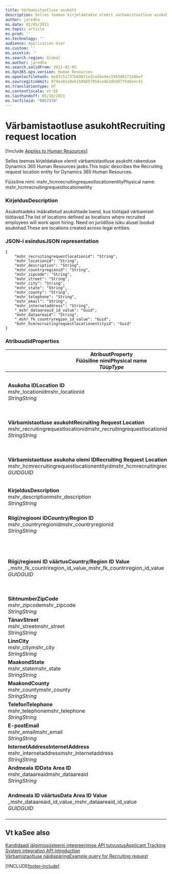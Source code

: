 ```yaml
---
title: Värbamistaotluse asukoht
description: Selles teemas kirjeldatakse olemit värbamistaotluse asukoht rakenduse Dynamics 365 Human Resources jaoks.
author: jaredha
ms.date: 02/05/2021
ms.topic: article
ms.prod: ''
ms.technology: ''
audience: Application User
ms.custom: ''
ms.assetid: ''
ms.search.region: Global
ms.author: jaredha
ms.search.validFrom: 2021-02-05
ms.dyn365.ops.version: Human Resources
ms.openlocfilehash: be87c51737bb9021e2ca56e4ec3993d01714dbef
ms.sourcegitcommit: 879ee8a10e6158885795dce4b3db5077540eec41
ms.translationtype: HT
ms.contentlocale: et-EE
ms.lasthandoff: 05/18/2021
ms.locfileid: "6057378"
---
```

# <a name="recruiting-request-location"></a><span data-ttu-id="7aea6-103">Värbamistaotluse asukoht</span><span class="sxs-lookup"><span data-stu-id="7aea6-103">Recruiting request location</span></span>

[!include [Applies to Human Resources](../includes/applies-to-hr.md)]

<span data-ttu-id="7aea6-104">Selles teemas kirjeldatakse olemit värbamistaotluse asukoht rakenduse Dynamics 365 Human Resources jaoks.</span><span class="sxs-lookup"><span data-stu-id="7aea6-104">This topic describes the Recruiting request location entity for Dynamics 365 Human Resources.</span></span>

<span data-ttu-id="7aea6-105">Füüsiline nimi: mshr_hcmrecruitingrequestlocationentity</span><span class="sxs-lookup"><span data-stu-id="7aea6-105">Physical name: mshr_hcmrecruitingrequestlocationentity</span></span>

### <a name="description"></a><span data-ttu-id="7aea6-106">Kirjeldus</span><span class="sxs-lookup"><span data-stu-id="7aea6-106">Description</span></span>

<span data-ttu-id="7aea6-107">Asukohtadeks määratletud asukohtade loend, kus töötajad värbamisel töötavad.</span><span class="sxs-lookup"><span data-stu-id="7aea6-107">The list of locations defined as locations where recruited employees will work upon hiring.</span></span> <span data-ttu-id="7aea6-108">Need on juriidilise isiku alusel loodud asukohad.</span><span class="sxs-lookup"><span data-stu-id="7aea6-108">These are locations created across legal entities.</span></span>

### <a name="json-representation"></a><span data-ttu-id="7aea6-109">JSON-i esindus</span><span class="sxs-lookup"><span data-stu-id="7aea6-109">JSON representation</span></span>

```
{
    "mshr_recruitingrequestlocationid": "String",
    "mshr_locationid": "String",
    "mshr_description": "String",
    "mshr_countryregionid": "String",
    "mshr_zipcode": "String",
    "mshr_street": "String",
    "mshr_city": "String",
    "mshr_state": "String",
    "mshr_county": "String",
    "mshr_telephone": "String",
    "mshr_email": "String",
    "mshr_internetaddress": "String",
    "_mshr_dataareaid_id_value": "Guid",
    "mshr_dataareaid": "String",
    "_mshr_fk_countryregion_id_value": "Guid",
    "mshr_hcmrecruitingrequestlocationentityid": "Guid"
}
```

### <a name="properties"></a><span data-ttu-id="7aea6-110">Atribuudid</span><span class="sxs-lookup"><span data-stu-id="7aea6-110">Properties</span></span>

| <span data-ttu-id="7aea6-111">Atribuut</span><span class="sxs-lookup"><span data-stu-id="7aea6-111">Property</span></span><br><span data-ttu-id="7aea6-112">**Füüsiline nimi**</span><span class="sxs-lookup"><span data-stu-id="7aea6-112">**Physical name**</span></span><br><span data-ttu-id="7aea6-113">**_Tüüp_**</span><span class="sxs-lookup"><span data-stu-id="7aea6-113">**_Type_**</span></span> | <span data-ttu-id="7aea6-114">Kasuta</span><span class="sxs-lookup"><span data-stu-id="7aea6-114">Use</span></span> | <span data-ttu-id="7aea6-115">Kirjeldus</span><span class="sxs-lookup"><span data-stu-id="7aea6-115">Description</span></span> |
| --- | --- | --- |
| <span data-ttu-id="7aea6-116">**Asukoha ID**</span><span class="sxs-lookup"><span data-stu-id="7aea6-116">**Location ID**</span></span><br><span data-ttu-id="7aea6-117">mshr_locationid</span><span class="sxs-lookup"><span data-stu-id="7aea6-117">mshr_locationid</span></span><br><span data-ttu-id="7aea6-118">*String*</span><span class="sxs-lookup"><span data-stu-id="7aea6-118">*String*</span></span> | <span data-ttu-id="7aea6-119">Ühekordseks kirjutamiseks</span><span class="sxs-lookup"><span data-stu-id="7aea6-119">Write-once</span></span><br><span data-ttu-id="7aea6-120">Nõutav</span><span class="sxs-lookup"><span data-stu-id="7aea6-120">Required</span></span> | <span data-ttu-id="7aea6-121">Süsteemi loodud, kasutaja loetav värbamise asukoha identifikaator.</span><span class="sxs-lookup"><span data-stu-id="7aea6-121">The system-generated, user-readable identifier for the recruiting location.</span></span> |
| <span data-ttu-id="7aea6-122">**Värbamistaotluse asukoht**</span><span class="sxs-lookup"><span data-stu-id="7aea6-122">**Recruiting Request Location**</span></span><br><span data-ttu-id="7aea6-123">mshr_recruitingrequestlocationid</span><span class="sxs-lookup"><span data-stu-id="7aea6-123">mshr_recruitingrequestlocationid</span></span><br><span data-ttu-id="7aea6-124">*String*</span><span class="sxs-lookup"><span data-stu-id="7aea6-124">*String*</span></span> | <span data-ttu-id="7aea6-125">Ühekordseks kirjutamiseks</span><span class="sxs-lookup"><span data-stu-id="7aea6-125">Write-once</span></span><br><span data-ttu-id="7aea6-126">Nõutav</span><span class="sxs-lookup"><span data-stu-id="7aea6-126">Required</span></span> | <span data-ttu-id="7aea6-127">Värbamise asukoha kasutaja määratletud kordumatu identifikaator.</span><span class="sxs-lookup"><span data-stu-id="7aea6-127">User-defined unique identifier for the recruiting location.</span></span> |
| <span data-ttu-id="7aea6-128">**Värbamistaotluse asukoha olemi ID**</span><span class="sxs-lookup"><span data-stu-id="7aea6-128">**Recruiting Request Location Entity ID**</span></span><br><span data-ttu-id="7aea6-129">mshr_hcmrecruitingrequestlocationentityid</span><span class="sxs-lookup"><span data-stu-id="7aea6-129">mshr_hcmrecruitingrequestlocationentityid</span></span><br><span data-ttu-id="7aea6-130">*GUID*</span><span class="sxs-lookup"><span data-stu-id="7aea6-130">*GUID*</span></span> | <span data-ttu-id="7aea6-131">Kirjutuskaitstud</span><span class="sxs-lookup"><span data-stu-id="7aea6-131">Read-only</span></span><br><span data-ttu-id="7aea6-132">Nõutav</span><span class="sxs-lookup"><span data-stu-id="7aea6-132">Required</span></span> | <span data-ttu-id="7aea6-133">Süsteemi loodud kordumatu identifikaator värbamistaotluse asukoha kirjele.</span><span class="sxs-lookup"><span data-stu-id="7aea6-133">System-generated unique identifier for the recruiting request location record.</span></span> |
| <span data-ttu-id="7aea6-134">**Kirjeldus**</span><span class="sxs-lookup"><span data-stu-id="7aea6-134">**Description**</span></span><br><span data-ttu-id="7aea6-135">mshr_description</span><span class="sxs-lookup"><span data-stu-id="7aea6-135">mshr_description</span></span><br><span data-ttu-id="7aea6-136">*String*</span><span class="sxs-lookup"><span data-stu-id="7aea6-136">*String*</span></span> | <span data-ttu-id="7aea6-137">Loe/kirjuta</span><span class="sxs-lookup"><span data-stu-id="7aea6-137">Read/write</span></span><br><span data-ttu-id="7aea6-138">Nõutav</span><span class="sxs-lookup"><span data-stu-id="7aea6-138">Required</span></span> | <span data-ttu-id="7aea6-139">Asukoha kirjeldus.</span><span class="sxs-lookup"><span data-stu-id="7aea6-139">Description of the location.</span></span> |
| <span data-ttu-id="7aea6-140">**Riigi/regiooni ID**</span><span class="sxs-lookup"><span data-stu-id="7aea6-140">**Country/Region ID**</span></span><br><span data-ttu-id="7aea6-141">mshr_countryregionid</span><span class="sxs-lookup"><span data-stu-id="7aea6-141">mshr_countryregionid</span></span><br><span data-ttu-id="7aea6-142">*String*</span><span class="sxs-lookup"><span data-stu-id="7aea6-142">*String*</span></span> | <span data-ttu-id="7aea6-143">Kirjutuskaitstud</span><span class="sxs-lookup"><span data-stu-id="7aea6-143">Read-only</span></span><br><span data-ttu-id="7aea6-144">Valikuline</span><span class="sxs-lookup"><span data-stu-id="7aea6-144">Optional</span></span> | <span data-ttu-id="7aea6-145">Määrab riigi või regiooni, kus kandidaadil on kodakondsus.</span><span class="sxs-lookup"><span data-stu-id="7aea6-145">Specifies the country or region where the candidate has citizenship.</span></span> |
| <span data-ttu-id="7aea6-146">**Riigi/regiooni ID väärtus**</span><span class="sxs-lookup"><span data-stu-id="7aea6-146">**Country/Region ID Value**</span></span><br><span data-ttu-id="7aea6-147">_mshr_fk_countriregion_id_value</span><span class="sxs-lookup"><span data-stu-id="7aea6-147">_mshr_fk_countriregion_id_value</span></span><br><span data-ttu-id="7aea6-148">*GUID*</span><span class="sxs-lookup"><span data-stu-id="7aea6-148">*GUID*</span></span> | <span data-ttu-id="7aea6-149">Kirjutuskaitstud</span><span class="sxs-lookup"><span data-stu-id="7aea6-149">Read-only</span></span><br><span data-ttu-id="7aea6-150">Valikuline</span><span class="sxs-lookup"><span data-stu-id="7aea6-150">Optional</span></span><br><span data-ttu-id="7aea6-151">Võõrvõti: mshr_logisticaddresscountryregionentityid olemist mshr_logisticsaddresscountryregionentity</span><span class="sxs-lookup"><span data-stu-id="7aea6-151">Foreign key: mshr_logisticaddresscountryregionentityid of mshr_logisticsaddresscountryregionentity</span></span> | <span data-ttu-id="7aea6-152">Süsteemi loodud aadressi riigi/regiooni ainuidentifikaator.</span><span class="sxs-lookup"><span data-stu-id="7aea6-152">System-generated unique identifier of the country/region of the address.</span></span> |
| <span data-ttu-id="7aea6-153">**Sihtnumber**</span><span class="sxs-lookup"><span data-stu-id="7aea6-153">**ZipCode**</span></span><br><span data-ttu-id="7aea6-154">mshr_zipcode</span><span class="sxs-lookup"><span data-stu-id="7aea6-154">mshr_zipcode</span></span><br><span data-ttu-id="7aea6-155">*String*</span><span class="sxs-lookup"><span data-stu-id="7aea6-155">*String*</span></span> | <span data-ttu-id="7aea6-156">Kirjutuskaitstud</span><span class="sxs-lookup"><span data-stu-id="7aea6-156">Read-only</span></span><br><span data-ttu-id="7aea6-157">Valikuline</span><span class="sxs-lookup"><span data-stu-id="7aea6-157">Optional</span></span> | <span data-ttu-id="7aea6-158">Sihtnumber/postikood.</span><span class="sxs-lookup"><span data-stu-id="7aea6-158">Zip/postal code.</span></span> |
| <span data-ttu-id="7aea6-159">**Tänav**</span><span class="sxs-lookup"><span data-stu-id="7aea6-159">**Street**</span></span><br><span data-ttu-id="7aea6-160">mshr_street</span><span class="sxs-lookup"><span data-stu-id="7aea6-160">mshr_street</span></span><br><span data-ttu-id="7aea6-161">*String*</span><span class="sxs-lookup"><span data-stu-id="7aea6-161">*String*</span></span> | <span data-ttu-id="7aea6-162">Kirjutuskaitstud</span><span class="sxs-lookup"><span data-stu-id="7aea6-162">Read-only</span></span><br><span data-ttu-id="7aea6-163">Valikuline</span><span class="sxs-lookup"><span data-stu-id="7aea6-163">Optional</span></span> | <span data-ttu-id="7aea6-164">Tänava aadress.</span><span class="sxs-lookup"><span data-stu-id="7aea6-164">Street address.</span></span> |
| <span data-ttu-id="7aea6-165">**Linn**</span><span class="sxs-lookup"><span data-stu-id="7aea6-165">**City**</span></span><br><span data-ttu-id="7aea6-166">mshr_city</span><span class="sxs-lookup"><span data-stu-id="7aea6-166">mshr_city</span></span><br><span data-ttu-id="7aea6-167">*String*</span><span class="sxs-lookup"><span data-stu-id="7aea6-167">*String*</span></span> | <span data-ttu-id="7aea6-168">Kirjutuskaitstud</span><span class="sxs-lookup"><span data-stu-id="7aea6-168">Read-only</span></span><br><span data-ttu-id="7aea6-169">Valikuline</span><span class="sxs-lookup"><span data-stu-id="7aea6-169">Optional</span></span> | <span data-ttu-id="7aea6-170">Linn.</span><span class="sxs-lookup"><span data-stu-id="7aea6-170">City.</span></span> |
| <span data-ttu-id="7aea6-171">**Maakond**</span><span class="sxs-lookup"><span data-stu-id="7aea6-171">**State**</span></span><br><span data-ttu-id="7aea6-172">mshr_state</span><span class="sxs-lookup"><span data-stu-id="7aea6-172">mshr_state</span></span><br><span data-ttu-id="7aea6-173">*String*</span><span class="sxs-lookup"><span data-stu-id="7aea6-173">*String*</span></span> | <span data-ttu-id="7aea6-174">Kirjutuskaitstud</span><span class="sxs-lookup"><span data-stu-id="7aea6-174">Read-only</span></span><br><span data-ttu-id="7aea6-175">Valikuline</span><span class="sxs-lookup"><span data-stu-id="7aea6-175">Optional</span></span> | <span data-ttu-id="7aea6-176">Osariik või provints.</span><span class="sxs-lookup"><span data-stu-id="7aea6-176">State or province.</span></span> |
| <span data-ttu-id="7aea6-177">**Maakond**</span><span class="sxs-lookup"><span data-stu-id="7aea6-177">**County**</span></span><br><span data-ttu-id="7aea6-178">mshr_county</span><span class="sxs-lookup"><span data-stu-id="7aea6-178">mshr_county</span></span><br><span data-ttu-id="7aea6-179">*String*</span><span class="sxs-lookup"><span data-stu-id="7aea6-179">*String*</span></span> | <span data-ttu-id="7aea6-180">Kirjutuskaitstud</span><span class="sxs-lookup"><span data-stu-id="7aea6-180">Read-only</span></span><br><span data-ttu-id="7aea6-181">Valikuline</span><span class="sxs-lookup"><span data-stu-id="7aea6-181">Optional</span></span> | <span data-ttu-id="7aea6-182">Maakond.</span><span class="sxs-lookup"><span data-stu-id="7aea6-182">County.</span></span> |
| <span data-ttu-id="7aea6-183">**Telefon**</span><span class="sxs-lookup"><span data-stu-id="7aea6-183">**Telephone**</span></span><br><span data-ttu-id="7aea6-184">mshr_telephone</span><span class="sxs-lookup"><span data-stu-id="7aea6-184">mshr_telephone</span></span><br><span data-ttu-id="7aea6-185">*String*</span><span class="sxs-lookup"><span data-stu-id="7aea6-185">*String*</span></span> | <span data-ttu-id="7aea6-186">Loe/kirjuta</span><span class="sxs-lookup"><span data-stu-id="7aea6-186">Read/write</span></span><br><span data-ttu-id="7aea6-187">Valikuline</span><span class="sxs-lookup"><span data-stu-id="7aea6-187">Optional</span></span> | <span data-ttu-id="7aea6-188">Asukoha telefoninumber.</span><span class="sxs-lookup"><span data-stu-id="7aea6-188">Telephone number for the location.</span></span> |
| <span data-ttu-id="7aea6-189">**E-post**</span><span class="sxs-lookup"><span data-stu-id="7aea6-189">**Email**</span></span><br><span data-ttu-id="7aea6-190">mshr_email</span><span class="sxs-lookup"><span data-stu-id="7aea6-190">mshr_email</span></span><br><span data-ttu-id="7aea6-191">*String*</span><span class="sxs-lookup"><span data-stu-id="7aea6-191">*String*</span></span> | <span data-ttu-id="7aea6-192">Loe/kirjuta</span><span class="sxs-lookup"><span data-stu-id="7aea6-192">Read/write</span></span><br><span data-ttu-id="7aea6-193">Valikuline</span><span class="sxs-lookup"><span data-stu-id="7aea6-193">Optional</span></span> | <span data-ttu-id="7aea6-194">Meiliaadress.</span><span class="sxs-lookup"><span data-stu-id="7aea6-194">Email address.</span></span> |
| <span data-ttu-id="7aea6-195">**InternetAddress**</span><span class="sxs-lookup"><span data-stu-id="7aea6-195">**InternetAddress**</span></span><br><span data-ttu-id="7aea6-196">mshr_internetaddress</span><span class="sxs-lookup"><span data-stu-id="7aea6-196">mshr_internetaddress</span></span><br><span data-ttu-id="7aea6-197">*String*</span><span class="sxs-lookup"><span data-stu-id="7aea6-197">*String*</span></span> | <span data-ttu-id="7aea6-198">Loe/kirjuta</span><span class="sxs-lookup"><span data-stu-id="7aea6-198">Read/write</span></span><br><span data-ttu-id="7aea6-199">Valikuline</span><span class="sxs-lookup"><span data-stu-id="7aea6-199">Optional</span></span> | <span data-ttu-id="7aea6-200">Asukoha veebisaidi URL.</span><span class="sxs-lookup"><span data-stu-id="7aea6-200">URL for the location website.</span></span> |
| <span data-ttu-id="7aea6-201">**Andmeala ID**</span><span class="sxs-lookup"><span data-stu-id="7aea6-201">**Data Area ID**</span></span><br><span data-ttu-id="7aea6-202">mshr_dataareaid</span><span class="sxs-lookup"><span data-stu-id="7aea6-202">mshr_dataareaid</span></span><br><span data-ttu-id="7aea6-203">*String*</span><span class="sxs-lookup"><span data-stu-id="7aea6-203">*String*</span></span> | <span data-ttu-id="7aea6-204">Loe/kirjuta</span><span class="sxs-lookup"><span data-stu-id="7aea6-204">Read/write</span></span><br><span data-ttu-id="7aea6-205">Valikuline</span><span class="sxs-lookup"><span data-stu-id="7aea6-205">Optional</span></span> | <span data-ttu-id="7aea6-206">Määratleb juriidilise isiku (ettevõtte).</span><span class="sxs-lookup"><span data-stu-id="7aea6-206">Specifies the legal entity (company).</span></span> |
| <span data-ttu-id="7aea6-207">**Andmeala ID väärtus**</span><span class="sxs-lookup"><span data-stu-id="7aea6-207">**Data Area ID Value**</span></span><br><span data-ttu-id="7aea6-208">_mshr_dataareaid_id_value</span><span class="sxs-lookup"><span data-stu-id="7aea6-208">_mshr_dataareaid_id_value</span></span><br><span data-ttu-id="7aea6-209">*GUID*</span><span class="sxs-lookup"><span data-stu-id="7aea6-209">*GUID*</span></span> | <span data-ttu-id="7aea6-210">Kirjutuskaitstud</span><span class="sxs-lookup"><span data-stu-id="7aea6-210">Read-only</span></span><br><span data-ttu-id="7aea6-211">Valikuline</span><span class="sxs-lookup"><span data-stu-id="7aea6-211">Optional</span></span><br><span data-ttu-id="7aea6-212">Võõrvõti: cdm_companyid olemist cdm_company</span><span class="sxs-lookup"><span data-stu-id="7aea6-212">Foreign key: cdm_companyid of cdm_company entity</span></span> | <span data-ttu-id="7aea6-213">Süsteemi loodud GUID-väärtus, mis identifitseerib juriidilise isiku (ettevõtte).</span><span class="sxs-lookup"><span data-stu-id="7aea6-213">System-generated GUID value identifying the legal entity (company).</span></span> |

## <a name="see-also"></a><span data-ttu-id="7aea6-214">Vt ka</span><span class="sxs-lookup"><span data-stu-id="7aea6-214">See also</span></span>

[<span data-ttu-id="7aea6-215">Kandidaadi jälgimissüsteemi integreerimise API tutvustus</span><span class="sxs-lookup"><span data-stu-id="7aea6-215">Applicant Tracking System integration API introduction</span></span>](hr-admin-integration-ats-api-introduction.md)<br>
[<span data-ttu-id="7aea6-216">Värbamistaotluse näidispäring</span><span class="sxs-lookup"><span data-stu-id="7aea6-216">Example query for Recruiting request</span></span>](hr-admin-integration-ats-api-recruiting-request-example-query.md)



[!INCLUDE[footer-include](../includes/footer-banner.md)]
